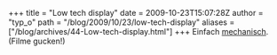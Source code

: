 +++
title = "Low tech display"
date = 2009-10-23T15:07:28Z
author = "typ_o"
path = "/blog/2009/10/23/low-tech-display"
aliases = ["/blog/archives/44-Low-tech-display.html"]
+++
Einfach [mechanisch](https://www.datenform.de/pp.html). (Filme gucken!)
